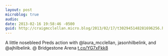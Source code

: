```yaml
---
layout: post
microblog: true
audio: 
date: 2013-02-16 19:58:46 -0500
guid: http://craigmcclellan.micro.blog/2013/02/17/t302945148281696256.html
---
```

A little nosebleed Preds action with @laura_mcclellan, jasonhilbelink, and @ajhilbelink. @ Bridgestone Arena [t.co/YG7xFkk8](http://t.co/YG7xFkk8)
